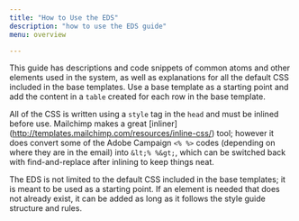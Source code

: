```yaml
---
title: "How to Use the EDS"
description: "how to use the EDS guide"
menu: overview

---
```


This guide has descriptions and code snippets of common atoms and other elements used in the system, as well as explanations for all the default CSS included in the base templates. Use a base template as a starting point and add the content in a `table` created for each row in the base template.

All of the CSS is written using a `style` tag in the `head` and must be inlined before use. Mailchimp makes a great [inliner] (http://templates.mailchimp.com/resources/inline-css/) tool; however it does convert some of the Adobe Campaign `<% %>` codes (depending on where they are in the email) into `&lt;% %&gt;`, which can be switched back with find-and-replace after inlining to keep things neat.

The EDS is not limited to the default CSS included in the base templates; it is meant to be used as a starting point. If an element is needed that does not already exist, it can be added as long as it follows the style guide structure and rules.
